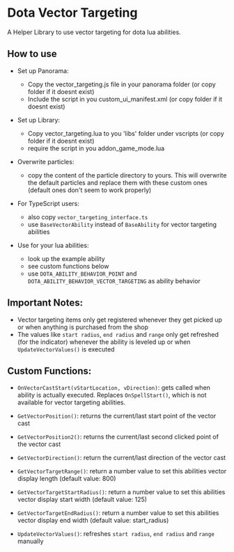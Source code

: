 # Dota Vector Targeting
A Helper Library to use vector targeting for dota lua abilities.

## How to use

- Set up Panorama: 
	- Copy the vector\_targeting.js file in your panorama folder (or copy folder if it doesnt exist)
	- Include the script in you custom\_ui\_manifest.xml (or copy folder if it doesnt exist)

- Set up Library:
	- Copy vector\_targeting.lua to you 'libs' folder under vscripts (or copy folder if it doesnt exist)
	- require the script in you addon\_game\_mode.lua

- Overwrite particles:
	- copy the content of the particle directory to yours. This will overwrite the default particles and replace them with these custom ones (default ones don't seem to work properly)

- For TypeScript users:
	- also copy `vector_targeting_interface.ts`
	- use `BaseVectorAbility` instead of `BaseAbility` for vector targeting abilities

- Use for your lua abilities:
	- look up the example ability
	- see custom functions below
	- use `DOTA_ABILITY_BEHAVIOR_POINT` and `DOTA_ABILITY_BEHAVIOR_VECTOR_TARGETING` as ability behavior
	
## Important Notes:

- Vector targeting items only get registered whenever they get picked up or when anything is purchased from the shop
- The values like `start radius`, `end radius` and `range` only get refreshed (for the indicator) whenever the ability is leveled up or when `UpdateVectorValues()` is executed
	
## Custom Functions:

- `OnVectorCastStart(vStartLocation, vDirection)`: gets called when ability is actually executed. Replaces `OnSpellStart()`, which is not available for vector targeting abilities.

- `GetVectorPosition()`: returns the current/last start point of the vector cast

- `GetVectorPosition2()`: returns the current/last second clicked point of the vector cast

- `GetVectorDirection()`: return the current/last direction of the vector cast

- `GetVectorTargetRange()`: return a number value to set this abilities vector display length (default value: 800)

- `GetVectorTargetStartRadius()`: return a number value to set this abilities vector display start width (default value: 125)

- `GetVectorTargetEndRadius()`: return a number value to set this abilities vector display end width (default value: start_radius)

- `UpdateVectorValues()`: refreshes `start radius`, `end radius` and `range` manually

